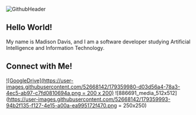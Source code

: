 ![GithubHeader](https://user-images.githubusercontent.com/52668142/179359527-576f111f-5ba0-460f-a64f-256defed7983.PNG)

## Hello World!
My name is Madison Davis, and I am a software developer studying Artificial Intelligence and Information Technology.


## Connect with Me!

[![GoogleDrive](https://user-images.githubusercontent.com/52668142/179359980-d03d56a4-78a3-4ec5-ab97-c7fd0810694a.png = 200 x 200)](https://docs.google.com/spreadsheets/d/1kC-Nj-21HsnnRpp4nHG9qhnWOD2fKT7cEKvJOfgY65g/edit?usp=drive_web&ouid=115775413884613507275)
![886691_media_512x512](https://user-images.githubusercontent.com/52668142/179359993-94b2f135-f127-4e15-a00a-ea995172f470.png = 250x250)
